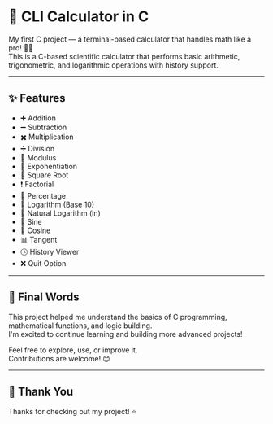 # 🧮 CLI Calculator in C

My first C project — a terminal-based calculator that handles math like a pro! 🧮✨  
This is a C-based scientific calculator that performs basic arithmetic, trigonometric, and logarithmic operations with history support.

---

## ✨ Features

- ➕ Addition  
- ➖ Subtraction  
- ✖️ Multiplication  
- ➗ Division  
- 🧮 Modulus  
- 🧠 Exponentiation  
- 🧬 Square Root  
- ❗ Factorial  
- 🔁 Percentage  
- 🔢 Logarithm (Base 10)  
- 🌿 Natural Logarithm (ln)  
- 📐 Sine  
- 📏 Cosine  
- 📊 Tangent  
- 🕓 History Viewer  
- ❌ Quit Option  

---
## 🙌 Final Words

This project helped me understand the basics of C programming, mathematical functions, and logic building.  
I'm excited to continue learning and building more advanced projects!

Feel free to explore, use, or improve it. <br> Contributions are welcome! 😊

---
## 📌 Thank You

Thanks for checking out my project! ⭐
